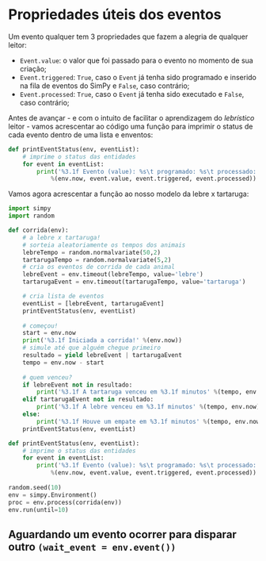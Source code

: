 # Propriedades úteis dos eventos
Um evento qualquer tem 3 propriedades que fazem a alegria de qualquer leitor:
* `Event.value`: o valor que foi passado para o evento no momento de sua criação;
* `Event.triggered`: `True`, caso o `Event` já tenha sido programado e inserido na fila de eventos do SimPy e `False`, caso contrário;
* `Event.processed`: `True`, caso o `Event` já tenha sido executado e `False`, caso contrário;

Antes de avançar - e com o intuito de facilitar o aprendizagem do *lebrístico* leitor - vamos acrescentar ao código uma função para imprimir o status de cada evento dentro de uma lista e enventos:
```python
def printEventStatus(env, eventList):
    # imprime o status das entidades
    for event in eventList:
        print('%3.1f Evento (value): %s\t programado: %s\t processado: %s'
            %(env.now, event.value, event.triggered, event.processed))   
```
Vamos agora acrescentar a função ao nosso modelo da lebre x tartaruga:
```python
import simpy
import random

def corrida(env):
    # a lebre x tartaruga!
    # sorteia aleatoriamente os tempos dos animais
    lebreTempo = random.normalvariate(50,2)
    tartarugaTempo = random.normalvariate(5,2)
    # cria os eventos de corrida de cada animal
    lebreEvent = env.timeout(lebreTempo, value='lebre')
    tartarugaEvent = env.timeout(tartarugaTempo, value='tartaruga')

    # cria lista de eventos
    eventList = [lebreEvent, tartarugaEvent]
    printEventStatus(env, eventList)
            
    # começou!
    start = env.now
    print('%3.1f Iniciada a corrida!' %(env.now))
    # simule até que alguém chegue primeiro
    resultado = yield lebreEvent | tartarugaEvent
    tempo = env.now - start
    
    # quem venceu?
    if lebreEvent not in resultado:
        print('%3.1f A tartaruga venceu em %3.1f minutos' %(tempo, env.now))
    elif tartarugaEvent not in resultado:
        print('%3.1f A lebre venceu em %3.1f minutos' %(tempo, env.now))
    else:
        print('%3.1f Houve um empate em %3.1f minutos' %(tempo, env.now))
    printEventStatus(env, eventList)

def printEventStatus(env, eventList):
    # imprime o status das entidades
    for event in eventList:
        print('%3.1f Evento (value): %s\t programado: %s\t processado: %s'
            %(env.now, event.value, event.triggered, event.processed))        
    
random.seed(10)
env = simpy.Environment()
proc = env.process(corrida(env))
env.run(until=10)
```

## Aguardando um evento ocorrer para disparar outro  `(wait_event = env.event())`

